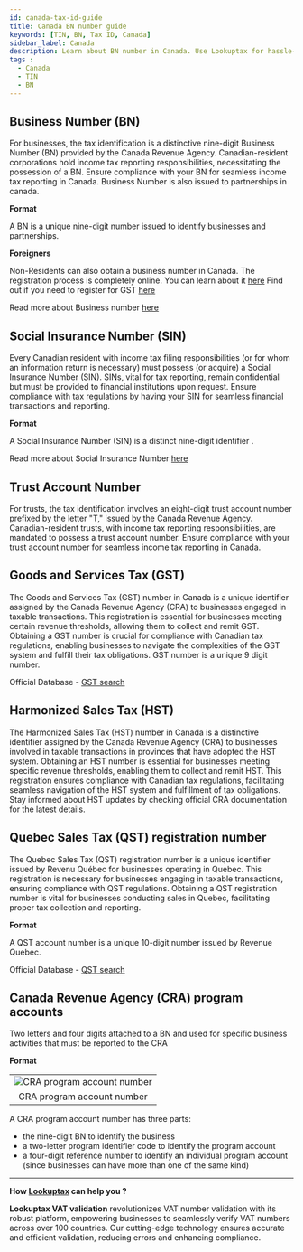 ```yaml
---
id: canada-tax-id-guide
title: Canada BN number guide
keywords: [TIN, BN, Tax ID, Canada]
sidebar_label: Canada
description: Learn about BN number in Canada. Use Lookuptax for hassle-free tax id validation in Canada and other 100+ countries
tags : 
  - Canada
  - TIN
  - BN
---
```


## Business Number (BN)
For businesses, the tax identification is a distinctive nine-digit Business Number (BN) provided by the Canada Revenue Agency. Canadian-resident corporations hold income tax reporting responsibilities, necessitating the possession of a BN. Ensure compliance with your BN for seamless income tax reporting in Canada. Business Number is also issued to partnerships in canada. 

**Format**

A BN is a unique nine-digit number issued  to identify businesses and partnerships.

**Foreigners** 

Non-Residents can also obtain a business number in Canada. The registration process is completely online. You can learn about it [here](https://www.canada.ca/en/revenue-agency/services/tax/businesses/topics/registering-your-business/register.html#NR-BN_AccRegistrtn_Webform) Find out if you need to register for GST [here](https://www.canada.ca/en/revenue-agency/services/tax/businesses/topics/gst-hst-businesses/digital-economy-gsthst/find-out-need-register.html)

Read more about Business number [here](https://www.canada.ca/en/services/taxes/business-number.html)

## Social Insurance Number (SIN)
Every Canadian resident with income tax filing responsibilities (or for whom an information return is necessary) must possess (or acquire) a Social Insurance Number (SIN). SINs, vital for tax reporting, remain confidential but must be provided to financial institutions upon request. Ensure compliance with tax regulations by having your SIN for seamless financial transactions and reporting.

**Format**

A Social Insurance Number (SIN) is a distinct nine-digit identifier .


Read more about Social Insurance Number [here](https://www.canada.ca/en/employment-social-development/services/sin.html)

## Trust Account Number
For trusts, the tax identification involves an eight-digit trust account number prefixed by the letter "T," issued by the Canada Revenue Agency. Canadian-resident trusts, with income tax reporting responsibilities, are mandated to possess a trust account number. Ensure compliance with your trust account number for seamless income tax reporting in Canada.


## Goods and Services Tax (GST)

The Goods and Services Tax (GST) number in Canada is a unique identifier assigned by the Canada Revenue Agency (CRA) to businesses engaged in taxable transactions. This registration is essential for businesses meeting certain revenue thresholds, allowing them to collect and remit GST. Obtaining a GST number is crucial for compliance with Canadian tax regulations, enabling businesses to navigate the complexities of the GST system and fulfill their tax obligations. GST number is a unique 9 digit number.

Official Database - [GST search](https://www.businessregistration-inscriptionentreprise.gc.ca/ebci/brom/registry/pub/reg_01_Ld.action)

## Harmonized Sales Tax (HST)
The Harmonized Sales Tax (HST) number in Canada is a distinctive identifier assigned by the Canada Revenue Agency (CRA) to businesses involved in taxable transactions in provinces that have adopted the HST system. Obtaining an HST number is essential for businesses meeting specific revenue thresholds, enabling them to collect and remit HST. This registration ensures compliance with Canadian tax regulations, facilitating seamless navigation of the HST system and fulfillment of tax obligations. Stay informed about HST updates by checking official CRA documentation for the latest details.

## Quebec Sales Tax (QST) registration number
The Quebec Sales Tax (QST) registration number is a unique identifier issued by Revenu Québec for businesses operating in Quebec. This registration is necessary for businesses engaging in taxable transactions, ensuring compliance with QST regulations. Obtaining a QST registration number is vital for businesses conducting sales in Quebec, facilitating proper tax collection and reporting.

**Format**

A QST account number is a unique 10-digit number issued by Revenue Quebec.

Official Database - [QST search](https://entreprises.revenuquebec.ca/EntNa/SX/SX00/SX00.SXCLT20A.ValiderInscription/SXCLT20AA?CLNG=F&SVAR=01)

## Canada Revenue Agency (CRA) program accounts
Two letters and four digits attached to a BN and used for specific business activities that must be reported to the CRA

**Format**
<table align="center" border="0px" border-color="#dedede"><tr><td>
  <img src="/docs/img/taxid/cra-program-account.jpg" alt="CRA program account number"/>
  </td></tr>
  <tr><td align="center">CRA program account number</td></tr>
</table>


A CRA program account number has three parts:
* the nine-digit BN to identify the business
* a two-letter program identifier code to identify the program account
* a four-digit reference number to identify an individual program account (since businesses can have more than one of the same kind)

----
**How [Lookuptax](https://lookuptax.com/) can help you ?**

**Lookuptax VAT validation**  revolutionizes VAT number validation with its robust platform, empowering businesses to seamlessly verify VAT numbers across over 100 countries. Our cutting-edge technology ensures accurate and efficient validation, reducing errors and enhancing compliance.
